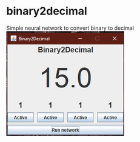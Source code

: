 # binary2decimal
Simple neural network to convert binary to decimal
<img src="https://github.com/Dieunelson-Dorcelus/binary2decimal/blob/main/documentation/capture.PNG">
